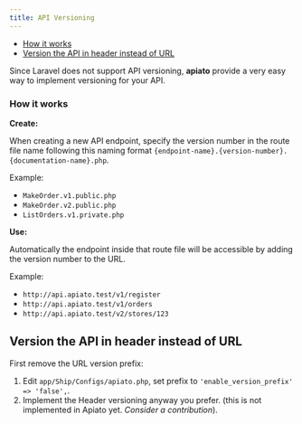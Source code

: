 ```yaml
---
title: API Versioning
---
```


- [How it works](#How-it-works)
- [Version the API in header instead of URL](#version-my-API)


Since Laravel does not support API versioning, **apiato** provide a very easy way to implement versioning for your API.


<a name="How-it-works"></a>
### How it works

**Create:**

When creating a new API endpoint, specify the version number in the route file name following this naming format `{endpoint-name}.{version-number}.{documentation-name}.php`.

Example:

- `MakeOrder.v1.public.php`
- `MakeOrder.v2.public.php`
- `ListOrders.v1.private.php`

**Use:**

Automatically the endpoint inside that route file will be accessible by adding the version number to the URL.

Example:

- `http://api.apiato.test/v1/register`
- `http://api.apiato.test/v1/orders`
- `http://api.apiato.test/v2/stores/123`



<a name="version-my-API"></a>
## Version the API in header instead of URL

First remove the URL version prefix:

1. Edit `app/Ship/Configs/apiato.php`, set prefix to `'enable_version_prefix' => 'false',`.
2. Implement the Header versioning anyway you prefer. (this is not implemented in Apiato yet. _Consider a contribution_).
